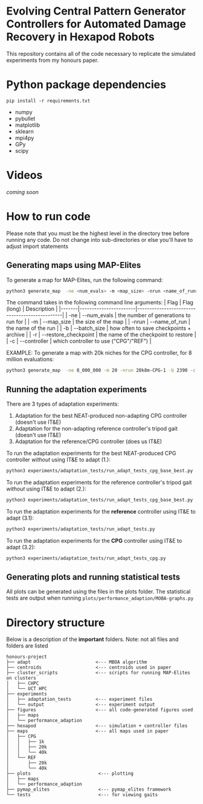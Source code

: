 # Evolving Central Pattern Generator Controllers for Automated Damage Recovery in Hexapod Robots

This repository contains all of the code necessary to replicate the simulated experiments from my honours paper.

# Python package dependencies
```shell
pip install -r requirements.txt
```
* numpy
* pybullet
* matplotlib
* sklearn
* mpi4py
* GPy
* scipy

# Videos
*coming soon*


# How to run code
Please note that you must be the highest level in the directory tree before running any code. Do not change into sub-directories or else you'll have to adjust import statements

## Generating maps using MAP-Elites
To generate a map for MAP-Elites, run the following command:
```bash
python3 generate_map  -ne <num_evals> -m <map_size> -nrun <name_of_run> -b <batch_size> -r <restore_checkpoint> -c <controller>
```

The command takes in the following command line arguments:
| Flag  | Flag (long)           | Description                                   |
|-------|-----------------------|-----------------------------------------------|
| -ne   | --num_evals           | the number of generations to run for          |
| -m    | --map_size            | the size of the map                           |
| -nrun | --name_of_run         | the name of the run                           |
| -b    | --batch_size          | how often to save checkpoints + archive       |
| -r    | --restore_checkpoint  | the name of the checkpoint to restore         |
| -c    | --controller          | which controller to use ("CPG"/"REF")         |

EXAMPLE: To generate a map with 20k niches for the CPG controller, for 8 million evaluations:
```bash
python3 generate_map  -ne 8_000_000 -m 20 -nrun 20k8m-CPG-1 -b 2390 -c CPG
```

## Running the adaptation experiments
There are 3 types of adaptation experiments:
1. Adaptation for the best NEAT-produced non-adapting CPG controller    (doesn't use IT&E)
2. Adaptation for the non-adapting reference controller's tripod gait   (doesn't use IT&E)
3. Adaptation for the reference/CPG controller                          (does us IT&E) 

To run the adaptation experiments for the best NEAT-produced CPG controller *without* using IT&E to adapt (1.):
```bash
python3 experiments/adaptation_tests/run_adapt_tests_cpg_base_best.py 
```

To run the adaptation experiments for the reference controller's tripod gait *without* using IT&E to adapt (2.):
```bash
python3 experiments/adaptation_tests/run_adapt_tests_cpg_base_best.py 
```

To run the adaptation experiments for the **reference** controller using IT&E to adapt (3.1):
```bash
python3 experiments/adaptation_tests/run_adapt_tests.py 
```
To run the adaptation experiments for the **CPG** controller using IT&E to adapt (3.2):
```bash
python3 experiments/adaptation_tests/run_adapt_tests_cpg.py 
```

## Generating plots and running statistical tests
All plots can be generated using the files in the plots folder.
The statistical tests are output when running `plots/performance_adaption/MOBA-graphs.py`

# Directory structure
Below is a description of the **important** folders. 
Note: not all files and folders are listed
```
honours-project
├── adapt                        <--- MBOA algorithm
├── centroids                    <--- centroids used in paper 
├── cluster_scripts              <--- scripts for running MAP-Elites on clusters 
│   ├── CHPC
│   └── UCT HPC
├── experiments                 
│   ├── adaptation_tests         <--- experiment files 
│   └── output                   <--- experiment output 
├── figures                      <--- all code-generated figures used
│   ├── maps
│   └── performance_adaption
├── hexapod                      <--- simulation + controller files 
├── maps                         <--- all maps used in paper 
│   ├── CPG
│   │   ├── 1k
│   │   ├── 20k
│   │   └── 40k
│   └── REF
│       ├── 20k
│       └── 40k
├── plots                         <--- plotting 
│   ├── maps
│   └── performance_adaption
├── pymap_elites                  <--- pymap_elites framework
└── tests                         <--- for viewing gaits
```

